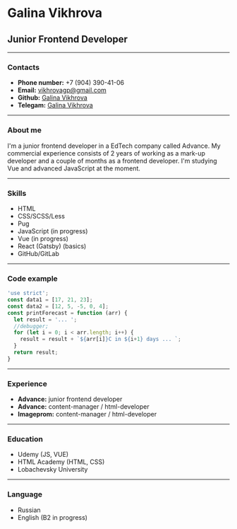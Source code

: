 # Galina Vikhrova
## Junior Frontend Developer
---

### Contacts
* **Phone number:** +7 (904) 390-41-06
* **Email:** vikhrovagp@gmail.com
* **Github:** [Galina Vikhrova](https://github.com/electrifymylife)
* **Telegam:** [Galina Vikhrova](@electrifymylife)

---

### About me
I'm a junior frontend developer in a EdTech company called Advance. My commercial experience consists of 2 years of working as a mark-up developer and a couple of months as a frontend developer. I'm studying Vue and advanced JavaScript at the moment.

---

### Skills
* HTML
* CSS/SCSS/Less
* Pug
* JavaScript (in progress)
* Vue (in progress)
* React (Gatsby) (basics)
* GitHub/GitLab

---

### Code example

```javascript
'use strict';
const data1 = [17, 21, 23];
const data2 = [12, 5, -5, 0, 4];
const printForecast = function (arr) {
  let result = '... ';
  //debugger;
  for (let i = 0; i < arr.length; i++) {
    result = result + `${arr[i]}C in ${i+1} days ... `;
  }
  return result;
}
```

---
### Experience
* **Advance:** junior frontend developer
* **Advance:** content-manager / html-developer
* **Imageprom:** content-manager / html-developer

---
### Education
* Udemy (JS, VUE)
* HTML Academy (HTML, CSS)
* Lobachevsky University

---
### Language
* Russian
* English (B2 in progress)
